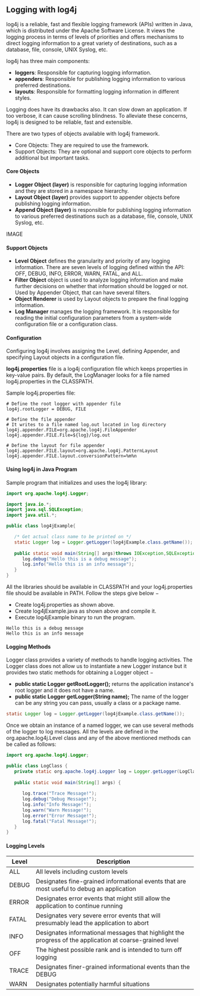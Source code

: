 ## Logging with log4j

log4j is a reliable, fast and flexible logging 
framework (APIs) written in Java, which is distributed 
under the Apache Software License. It views the logging 
process in terms of levels of priorities and offers 
mechanisms to direct logging information to a great variety of 
destinations, such as a database, file, console, UNIX Syslog, etc.

log4j has three main components:
- **loggers**: Responsible for capturing logging information.
- **appenders**: Responsible for publishing logging information to various preferred destinations.
- **layouts**: Responsible for formatting logging information in different styles.

Logging does have its drawbacks also. It can slow down an application. If too verbose, it can cause 
scrolling blindness. To alleviate these concerns, log4j is 
designed to be reliable, fast and extensible.

There are two types of objects available with log4j framework.
- Core Objects: They are required to use the framework.
- Support Objects: They are optional and support core objects to perform additional but important tasks.

#### Core Objects
- **Logger Object (layer)** is responsible for capturing logging information and they are stored in a namespace hierarchy.
- **Layout Object (layer)** provides support to appender objects before publishing logging information.
- **Append Object (layer)** is responsible for publishing logging information to various preferred destinations such as a 
database, file, console, UNIX Syslog, etc.

IMAGE

#### Support Objects
- **Level Object** defines the granularity and priority of any logging information. There are seven levels of logging defined 
within the API: OFF, DEBUG, INFO, ERROR, WARN, FATAL, and ALL.
- **Filter Object** object is used to analyze logging information and make further decisions on whether that information should 
be logged or not. Used by Appender Object, that can have several filters.
- **Object Renderer**  is used by Layout objects to prepare the final logging information.
- **Log Manager** manages the logging framework. It is responsible for reading the initial configuration parameters from a 
system-wide configuration file or a configuration class.

#### Configuration
Configuring log4j involves assigning the Level, defining Appender, and specifying Layout objects in a configuration file.

**log4j.properties** file is a log4j configuration file which keeps properties in key-value pairs. By default, the LogManager 
looks for a file named log4j.properties in the CLASSPATH.

Sample log4j.properties file:
```
# Define the root logger with appender file
log4j.rootLogger = DEBUG, FILE

# Define the file appender
# It writes to a file named log.out located in log directory 
log4j.appender.FILE=org.apache.log4j.FileAppender
log4j.appender.FILE.File=${log}/log.out

# Define the layout for file appender
log4j.appender.FILE.layout=org.apache.log4j.PatternLayout
log4j.appender.FILE.layout.conversionPattern=%m%n
````

#### Using log4j in Java Program
Sample program that initializes and uses the log4j library:
```java
import org.apache.log4j.Logger;

import java.io.*;
import java.sql.SQLException;
import java.util.*;

public class log4jExample{

   /* Get actual class name to be printed on */
   static Logger log = Logger.getLogger(log4jExample.class.getName());
   
   public static void main(String[] args)throws IOException,SQLException{
      log.debug("Hello this is a debug message");
      log.info("Hello this is an info message");
   }
}
```
All the libraries should be available in CLASSPATH and 
your log4j.properties file should be available in PATH. Follow the steps give below −
- Create log4j.properties as shown above.
- Create log4jExample.java as shown above and compile it.
- Execute log4jExample binary to run the program.
```
Hello this is a debug message
Hello this is an info message
```

#### Logging Methods
Logger class provides a variety of methods to handle logging activities. The Logger class does not allow us to instantiate a new Logger instance but it provides two static methods for obtaining a Logger object −
- **public static Logger getRootLogger();** returns the application instance's root logger and it does not have a name.
- **public static Logger getLogger(String name);** The name of the logger can be any string you can pass, usually a class or a package name.
```java
static Logger log = Logger.getLogger(log4jExample.class.getName());
```
Once we obtain an instance of a named logger, we can use several methods of the logger to log messages.
All the levels are defined in the org.apache.log4j.Level class and any of the above mentioned methods can be called as follows:
```java
import org.apache.log4j.Logger;

public class LogClass {
   private static org.apache.log4j.Logger log = Logger.getLogger(LogClass.class);
   
   public static void main(String[] args) {
   
      log.trace("Trace Message!");
      log.debug("Debug Message!");
      log.info("Info Message!");
      log.warn("Warn Message!");
      log.error("Error Message!");
      log.fatal("Fatal Message!");
   }
}
```

#### Logging Levels
| Level | Description |
| --- | --- |
| ALL |	All levels including custom levels |
| DEBUG	| Designates fine-grained informational events that are most useful to debug an application |
| ERROR	| Designates error events that might still allow the application to continue running |
| FATAL	| Designates very severe error events that will presumably lead the application to abort |
| INFO | Designates informational messages that highlight the progress of the application at coarse-grained level |
| OFF |	The highest possible rank and is intended to turn off logging |
| TRACE	| Designates finer-grained informational events than the DEBUG |
| WARN | Designates potentially harmful situations |

